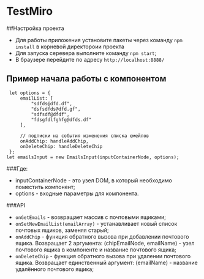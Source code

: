 # TestMiro

##Настройка проекта

- Для работы приложения установите пакеты через команду `npm install` в корневой директороии проекта
- Для запуска серевера выполните команду `npm start`;
- В браузере перейдите по адресу `http://localhost:8888/`

## Пример начала работы с компонентом
```let inputContainerNode = document.querySelector('#emails-input');
 let options = {
     emailList: [
         "sdfds@dfd.df",
         "dsfsdfds@dfd.gf",
         "sdfsdf@dfdf",
         "fdsgfdlfghfg@dfds.df"
     ],

     // подписки на события изменения списка емейлов
     onAddChip: handleAddChip,
     onDeleteChip: handleDeleteChip
 };
let emailsInput = new EmailsInput(inputContainerNode, options);
```
###Где:
- inputContainerNode - это узел DOM, в который необходимо поместить компонент;
- options - входные параметры для компонента.

###API
- `onGetEmails` - возвращает массив с почтовыми ящиками;
- `onSetNewEmailList(emailArray)` - устанавливает новый список почтовых ящиков, заменяя старый;
- `onAddChip` - функция обратного вызова при добавлении почтового ящика. Возвращает 2 аргумента: (chipEmailNode, emailName) - узел почтового ящика в компоненте и название почтового ящика;
- `onDeleteChip` - функция обратного вызова при удалении почтового ящика. Возвращает единственный аргумент: (emailName) - название удалённого почтового ящика; 